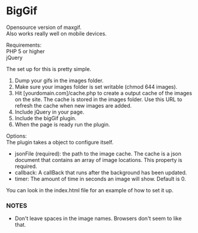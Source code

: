 BigGif
======

Opensource version of maxgif.<br/>
Also works really well on mobile devices.<br/>

Requirements:<br/>
PHP 5 or higher<br/>
jQuery<br/>

The set up for this is pretty simple.

<ol>
<li>Dump your gifs in the images folder.</li>
<li>Make sure your images folder is set writable (chmod 644 images).</li>
<li>Hit [yourdomain.com]/cache.php to create a output cache of the images on the site. The cache is stored in the images folder. Use this URL to refresh the cache when new images are added.</li>
<li>Include jQuery in your page.</li>
<li>Include the bigGif plugin.</li>
<li>When the page is ready run the plugin.</li>
</ol>

<p>
Options: <br/>
The plugin takes a object to configure itself.<br/>
<ul>
<li>jsonFile (required): the path to the image cache. The cache is a json document that contains an array of image locations. This property is required.</li>
<li>callback: A callBack that runs after the background has been updated.</li>
<li>timer: The amount of time in seconds an image will show. Default is 0.</li>
</ul>
</p>

<p>You can look in the index.html file for an example of how to set it up.</p>

<h3>NOTES</h3>
<ul>
    <li>Don't leave spaces in the image names. Browsers don't seem to like that.</li>
</ul>
